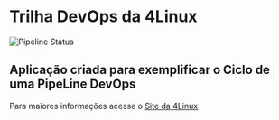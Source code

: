 # Trilha DevOps da 4Linux

<!-- Altere a Flag abaixo com sua URL do seu usuário do Github -->

![Pipeline Status](https://github.com/ffaraujo/DevOpsLab-HelloWorld/actions/workflows/pipeline.yml/badge.svg) 


## Aplicação criada para exemplificar o Ciclo de uma PipeLine DevOps


Para maiores informações acesse o [Site da 4Linux](https://www.4linux.com.br/cursos/devops)
